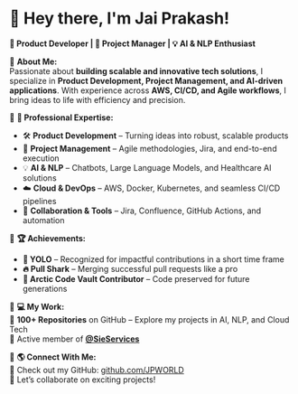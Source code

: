 # **👋 Hey there, I'm Jai Prakash!**  
**🚀 Product Developer | 🎯 Project Manager | 💡 AI & NLP Enthusiast**  

🔹 **About Me:**  
Passionate about **building scalable and innovative tech solutions**, I specialize in **Product Development, Project Management, and AI-driven applications**. With experience across **AWS, CI/CD, and Agile workflows**, I bring ideas to life with efficiency and precision.  

🔹 **💼 Professional Expertise:**  
- 🛠 **Product Development** – Turning ideas into robust, scalable products  
- 🎯 **Project Management** – Agile methodologies, Jira, and end-to-end execution  
- 💡 **AI & NLP** – Chatbots, Large Language Models, and Healthcare AI solutions  
- ☁️ **Cloud & DevOps** – AWS, Docker, Kubernetes, and seamless CI/CD pipelines  
- 🔗 **Collaboration & Tools** – Jira, Confluence, GitHub Actions, and automation  

🔹 **🏆 Achievements:**  
- **🥇 YOLO** – Recognized for impactful contributions in a short time frame  
- **🔥 Pull Shark** – Merging successful pull requests like a pro  
- **📜 Arctic Code Vault Contributor** – Code preserved for future generations  

🔹 **💻 My Work:**  
📂 **100+ Repositories** on GitHub – Explore my projects in AI, NLP, and Cloud Tech  
🔗 Active member of **[@SieServices](https://github.com/SieServices)**  

🔹 **🌎 Connect With Me:**  
🚀 Check out my GitHub: [github.com/JPWORLD](https://github.com/JPWORLD)  
📧 Let’s collaborate on exciting projects!  

